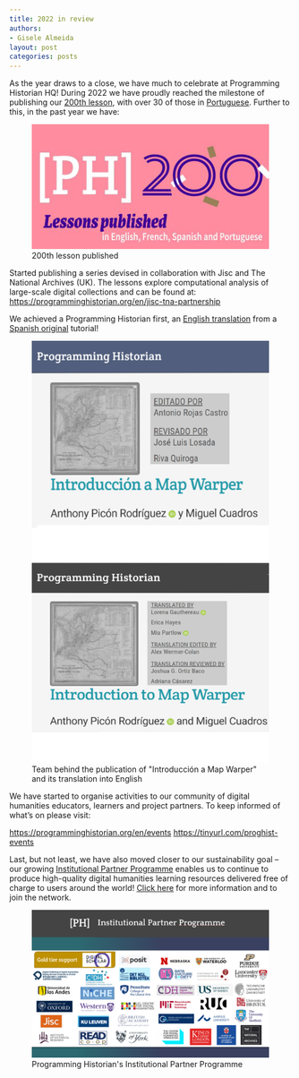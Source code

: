 ```yaml
---
title: 2022 in review
authors: 
- Gisele Almeida
layout: post
categories: posts 
---
```

As the year draws to a close, we have much to celebrate at Programming Historian HQ! During 2022 we have proudly reached the milestone of publishing our [200th lesson](https://doi.org/10.46430/phen0103), with over 30 of those in [Portuguese](https://programminghistorian.org/pt/). Further to this, in the past year we have:

<p><figure><img src="/images/blog/Review-2022-Picture2.png" alt="Image contains the Programming Historian logo with the number 200"/><figcaption>200th lesson published</figcaption> </figure></p>

Started publishing a series devised in collaboration with Jisc and The National Archives (UK). The lessons explore computational analysis of large-scale digital collections and can be found at: https://programminghistorian.org/en/jisc-tna-partnership

We achieved a Programming Historian first, an [English translation](https://programminghistorian.org/en/lessons/introduction-map-warper) from a [Spanish original](https://programminghistorian.org/es/lecciones/introduccion-map-warper) tutorial!

<p><figure><img src="/images/blog/Review-2022-Picture3.png" alt="Image contains names of the teams responsible for the publication and translation of the tutorial Introducción a Map Warper"/><figcaption>Team behind the publication of "Introducción a Map Warper" and its translation into English</figcaption> </figure></p> 

We have started to organise activities to our community of digital humanities educators, learners and project partners. To keep informed of what’s on please visit:

https://programminghistorian.org/en/events
https://tinyurl.com/proghist-events

Last, but not least, we have also moved closer to our sustainability goal – our growing [Institutional Partner Programme](https://programminghistorian.org/en/supporters) enables us to continue to produce high-quality digital humanities learning resources delivered free of charge to users around the world! [Click here](http://tinyurl.com/ProgH) for more information and to join the network.

<p><figure><img src="/images/blog/Review-2022-Picture1.png" alt="Image contains the logos of organisations in Programming Historian's Institutional Partner Programme"/><figcaption>Programming Historian's Institutional Partner Programme</figcaption> </figure></p> 



